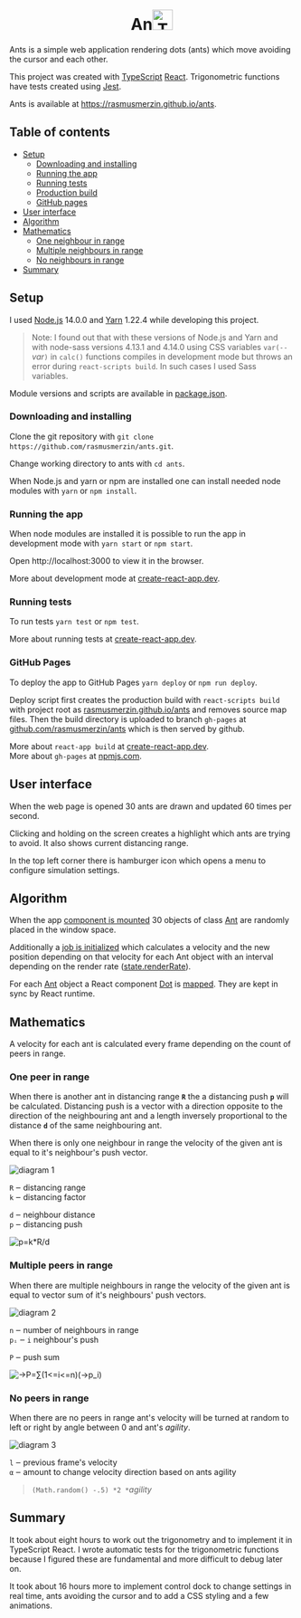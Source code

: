 <h1 style='text-align: center'>An<img src='https://rasmusmerzin.github.io/static/media/TypeScript.a14d1459.svg' alt='TS' height='36px' /></h1>

Ants is a simple web application rendering dots (ants) which move avoiding the cursor and each other.

This project was created with [TypeScript](https://www.typescriptlang.org) [React](https://reactjs.org).
Trigonometric functions have tests created using [Jest](https://jestjs.io).

Ants is available at https://rasmusmerzin.github.io/ants.

## Table of contents
* [Setup](#Setup)
  * [Downloading and installing](#Downloading-and-installing)
  * [Running the app](#Running-the-app)
  * [Running tests](#Running-tests)
  * [Production build](#Production-build)
  * [GitHub pages](#GitHub-pages)
* [User interface](#User-interface)
* [Algorithm](#Algorithm)
* [Mathematics](#Mathematics)
  * [One neighbour in range](#One-neighbour-in-range)
  * [Multiple neighbours in range](#Multiple-neighbours-in-range)
  * [No neighbours in range](#No-neighbours-in-range)
* [Summary](#Summary)

## Setup

I used [Node.js](https://nodejs.org) 14.0.0 and [Yarn](https://classic.yarnpkg.com) 1.22.4 while developing this project.

> Note: I found out that with these versions of Node.js and Yarn and with node-sass versions 4.13.1 and 4.14.0 using CSS variables `var(--`*var*`)` in `calc()` functions compiles in development mode but throws an error during `react-scripts build`. In such cases I used Sass variables.

Module versions and scripts are available in [package.json](https://github.com/rasmusmerzin/ants/blob/master/package.json).

### Downloading and installing

Clone the git repository with `git clone https://github.com/rasmusmerzin/ants.git`.

Change working directory to ants with `cd ants`.

When Node.js and yarn or npm are installed one can install needed node modules with `yarn` or `npm install`.

### Running the app

When node modules are installed it is possible to run the app in development mode with `yarn start` or `npm start`.

Open http://localhost:3000 to view it in the browser.

More about development mode at [create-react-app.dev](https://create-react-app.dev/docs/available-scripts#npm-start).

### Running tests

To run tests `yarn test` or `npm test`.

More about running tests at [create-react-app.dev](https://create-react-app.dev/docs/available-scripts#npm-test).

### GitHub Pages

To deploy the app to GitHub Pages `yarn deploy` or `npm run deploy`.

Deploy script first creates the production build with `react-scripts build` with project root as [rasmusmerzin.github.io/ants](https://rasmusmerzin.github.io/ants) and removes source map files.
Then the build directory is uploaded to branch `gh-pages` at [github.com/rasmusmerzin/ants](https://github.com/rasmusmerzin/ants/tree/gh-pages) which is then served by github.

More about `react-app build` at [create-react-app.dev](https://create-react-app.dev/docs/available-scripts#npm-run-build).  
More about `gh-pages` at [npmjs.com](https://www.npmjs.com/package/gh-pages#command-line-utility).

## User interface

When the web page is opened 30 ants are drawn and updated 60 times per second.

Clicking and holding on the screen creates a highlight which ants are trying to avoid.
It also shows current distancing range.

In the top left corner there is hamburger icon which opens a menu to configure simulation settings.

## Algorithm

When the app [component is mounted](https://github.com/rasmusmerzin/ants/blob/845969b2c20dbbaa3daeb34032775f974dbfe9c7/src/App.tsx#L109-L113) 30 objects of class [Ant](https://github.com/rasmusmerzin/ants/blob/master/src/logic/Ant.ts) are randomly placed in the window space.

Additionally a [job is initialized](https://github.com/rasmusmerzin/ants/blob/845969b2c20dbbaa3daeb34032775f974dbfe9c7/src/App.tsx#L115-L124) which calculates a velocity and the new position depending on that velocity for each Ant object with an interval depending on the render rate ([state.renderRate](https://github.com/rasmusmerzin/ants/blob/845969b2c20dbbaa3daeb34032775f974dbfe9c7/src/App.tsx#L94)).

For each [Ant](https://github.com/rasmusmerzin/ants/blob/master/src/logic/Ant.ts) object a React component [Dot](https://github.com/rasmusmerzin/ants/blob/master/src/components/Dot.tsx) is [mapped](https://github.com/rasmusmerzin/ants/blob/845969b2c20dbbaa3daeb34032775f974dbfe9c7/src/App.tsx#L142-L147). They are kept in sync by React runtime.

## Mathematics

A velocity for each ant is calculated every frame depending on the count of peers in range.


### One peer in range

When there is another ant in distancing range **`R`** the a distancing push **`p`** will be calculated.
Distancing push is a vector with a direction opposite to the direction of the neighbouring ant and a length inversely proportional to the distance **`d`** of the same neighbouring ant.

When there is only one neighbour in range the velocity of the given ant is equal to it's neighbour's push vector.

<img src='./docs/diagram_01.svg' alt='diagram 1' />

`R` ‒ distancing range  
`k` ‒ distancing factor

`d` ‒ neighbour distance  
`p` ‒ distancing push

<img src='./docs/formula_01.svg' alt='p=k*R/d' />


### Multiple peers in range

When there are multiple neighbours in range the velocity of the given ant is equal to vector sum of it's neighbours' push vectors.

<img src='./docs/diagram_02.svg' alt='diagram 2' />

`n` ‒ number of neighbours in range  
`pᵢ` ‒ `i` neighbour's push

`P` ‒ push sum

<img src='./docs/formula_02.svg' alt='→P=∑(1<=i<=n)(→p_i)' />

### No peers in range

When there are no peers in range ant's velocity will be turned at random to left or right by angle between 0 and ant's _agility_.

<img src='./docs/diagram_03.svg' alt='diagram 3' />

`l` ‒ previous frame's velocity  
`α` ‒ amount to change velocity direction based on ants agility  
> `(Math.random() -.5) *2 *`_agility_

## Summary

It took about eight hours to work out the trigonometry and to implement it in TypeScript React.
I wrote automatic tests for the trigonometric functions because I figured these are fundamental and more difficult to debug later on.

It took about 16 hours more to implement control dock to change settings in real time, ants avoiding the cursor and to add a CSS styling and a few animations.
